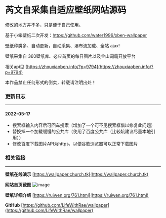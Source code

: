 芮文自采集自适应壁纸网站源码
========
修改的地方并不多，只是便于自己使用。

基于小笨壁纸二次开发：https://github.com/water1996/xben-wallpaper

壁纸种类多、自动更新，自动采集、瀑布流加载、全站 ajax!

壁纸采集自 360壁纸库、必应首页的每日图片以及金山词霸开放平台

相关api见 [https://zhouxiaoben.info/?p=9794](https://zhouxiaoben.info/?p=9794) 

本作品禁止任何形式的倒卖，转载请注明出处！

### 更新日志
-----
#### 2022-05-17
* 搜索框输入内容后可回车搜索（增加了一个可不见搜索框借以修复此问题）
* 替换掉一个加载缓慢的公共库（使用了百度公共库（比较坑建议尽量本地引用））
* 修改百度下载图片API为https，以便谷歌浏览器可以正常下载图片

### 相关链接
-----
**壁纸在线演示** [https://wallpaper.church.tk](https://wallpaper.church.tk)

**网站首页截图** 
![image](https://user-images.githubusercontent.com/105709166/168784115-bd62d1a0-7679-4b14-95dc-344e7c331a09.png)

**壁纸详细介绍** [https://ruiwen.org/761.html](https://ruiwen.org/761.html)

**GitHub** [https://github.com/LifeWithRae/wallpaper](https://github.com/LifeWithRae/wallpaper)
